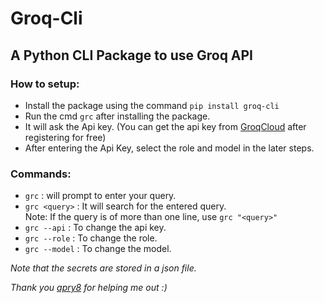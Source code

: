 # Groq-Cli

## A Python CLI Package to use Groq API

### How to setup:

- Install the package using the command `pip install groq-cli`
- Run the cmd `grc` after installing the package.
- It will ask the Api key. (You can get the api key from [GroqCloud](https://console.groq.com/keys) after registering for free)
- After entering the Api Key, select the role and model in the later steps.

### Commands:

- `grc` : will prompt to enter your query.
- `grc <query>` : It will search for the entered query. <br>
  Note: If the query is of more than one line, use `grc "<query>"`
- `grc --api` : To change the api key.
- `grc --role` : To change the role.
- `grc --model` : To change the model.

<i> Note that the secrets are stored in a json file. <i>

_Thank you [apry8](https://github.com/arpy8) for helping me out_ :)
